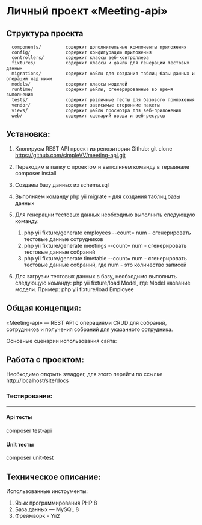 # Личный проект «Meeting-api»

Структура проекта
-------------------

      components/         содержит дополнительные компоненты приложения
      config/             содержит конфигурацию приложения
      controllers/        содержит классы веб-контроллера
      fixtures/           содержит классы и файлы для генерации тестовых данных
      migrations/         содержит файлы для создания таблиц базы данных и операций над ними
      models/             содержит классы моделей
      runtime/            содержит файлы, сгенерированные во время выполнения
      tests/              содержит различные тесты для базового приложения
      vendor/             содержит зависимые сторонние пакеты
      views/              содержит файлы просмотра для веб-приложения
      web/                содержит сценарий ввода и веб-ресурсы

Установка:
------------
1) Клонируем REST API проект из репозитория Github:
	git clone https://github.com/simpleVV/meeting-api.git
2) Переходим в папку с проектом и выполняем команду в терминале composer install
3) Создаем базу данных из schema.sql 
4) Выполняем команду php yii migrate - для создания таблиц базы данных

5) Для генерации тестовых данных необходимо выполнить следующую команду:
	1) php yii fixture/generate employees --count= num - сгенерировать тестовые данные сотрудников
	2) php yii fixture/generate meetings --count= num - сгенерировать тестовые данные собраний
	3) php yii fixture/generate timetable --count= num - сгенерировать тестовые данные собраний,
где num - это количество записей

7) Для загрузки тестовых данных в базу, необходимо выполнить следующую команду:
php yii fixture/load Model, где Model название модели. Пример: php yii fixture/load Employee

Общая концепция:
----------------

«Meeting-api» — REST API с операциями CRUD для собраний, сотрудников и получения собраний для указанного сотрудника. 

Основные сценарии использования сайта:

Работа с проектом:
------------------

Необходимо открыть swagger, для этого перейти по ссылке http://localhost/site/docs

### Тестирование:
-----------------

#### Api тесты
composer test-api

#### Unit тесты
composer  unit-test

Техническое описание:
---------------------

Использованные инструменты:
1) Язык программирования PHP 8
2) База данных — MySQL 8
3) Фреймворк - Yii2

